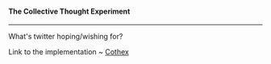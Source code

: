 <h4>The Collective Thought Experiment</h4>
<hr/>

What's twitter hoping/wishing for?

Link to the implementation ~ <a href="http://yuvi.in/gan7/cothex/">Cothex</a>
